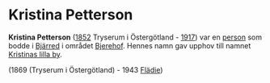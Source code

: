 # Kristina Petterson

**Kristina Petterson** ([1852](1852) Tryserum i Östergötland - [1917](1917)) var en [person](person) som bodde i [Bjärred](Bjärred) i området [Bjerehof](Bjerehof). Hennes namn gav upphov till namnet [Kristinas lilla by](Kristinas%20lilla%20by).

<!-- TODO: Ta reda på vilka årtal som är korrekt. -->
(1869 (Tryserum i Östergötland) - 1943 [Flädie](Flädie))
